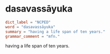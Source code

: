 # dasavassāyuka

``` toml
dict_label = "NCPED"
word = "dasavassāyuka"
summary = "having a life span of ten years."
grammar_comment = "mfn."
```

having a life span of ten years.

